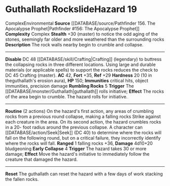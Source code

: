 ﻿---
ac: '42'
complexity: Complex
fortitude: '+35'
hardness: 20 (10 in theguthallath's erosion aura)
hazard_type: Environmental
hp: '150'
id: '240'
immunity:
- critical hits
- object immunities
- precision damage
level: '19'
name: Guthallath Rockslide
rarity: Common
reflex: '+29'
source: '[[DATABASE/source/Pathfinder 156. The Apocalypse Prophet|Pathfinder #156:
  The Apocalypse Prophet]]'
trait:
- '[[DATABASE/trait/Complex|Complex]]'
- '[[DATABASE/trait/Environmental|Environmental]]'
type: Hazard

---
# Guthallath Rockslide<span class="item-type">Hazard 19</span>

<span class="item-trait">Complex</span><span class="item-trait">Environmental</span>
**Source** [[DATABASE/source/Pathfinder 156. The Apocalypse Prophet|Pathfinder #156: The Apocalypse Prophet]]
**Complexity** Complex
**Stealth** +30 (master) to notice the odd aging of the stones, seemingly far older and more weathered than the surrounding rocks
**Description** The rock walls nearby begin to crumble and collapse.

---
**Disable** DC 48 [[DATABASE/skill/Crafting|Crafting]] (legendary) to buttress the collapsing rocks in three different locations. Using large and durable materials (or applicable spells) to support the rocks reduces the check to DC 45 Crafting (master).
**AC** 42, **Fort** +35, **Ref** +29
**Hardness** 20 (10 in theguthallath's erosion aura), **HP** 150; **Immunities** critical hits, object immunities, precision damage
**Rumbling Rocks** <span class="action-icon">5</span> **Trigger** The [[DATABASE/monster/Guthallath|guthallath]] rolls initiative; **Effect** The rocks of the area begin to crumble. The hazard rolls for initiative.

---
**Routine** (2 actions) On the hazard's first action, any areas of crumbling rocks from a previous round collapse, making a falling rocks Strike against each creature in the area. On its second action, the hazard crumbles rocks in a 20- foot radius around the previous collapse. A character can [[DATABASE/action/Seek|Seek]] (DC 40) to determine where the rocks will fall on the following round, but on a critical failure, they incorrectly identify where the rocks will fall.
 **Ranged** <span class="action-icon">1</span> falling rocks +36, **Damage** 4d10+20 bludgeoning **Early Collapse** <span class="action-icon">4</span> **Trigger** The hazard takes 30 or more damage; **Effect** Move the hazard's initiative to immediately follow the creature that damaged the hazard.

---
**Reset** The guthallath can reset the hazard with a few days of work stacking the fallen rocks.